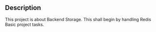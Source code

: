## Description

This project is about Backend Storage.
This shall begin by handling Redis Basic project tasks.
